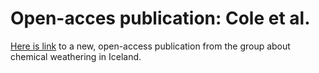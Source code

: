 # Open-acces publication: Cole et al.

[Here is link](https://github.com/torres-lab/torres-lab.github.io/blob/32b90370ff3e9e6e6cf17ff7c5bf3c242fac5b16/files/ColeEtAl_JGR2022.pdf) to a new, open-access publication from the group about chemical weathering in Iceland.
